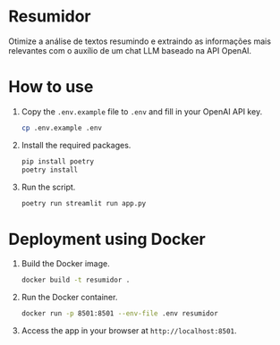 # Resumidor
Otimize a análise de textos resumindo e extraindo as informações mais relevantes com o auxílio de um chat LLM baseado na API OpenAI.

# How to use
1. Copy the `.env.example` file to `.env` and fill in your OpenAI API key.
    ```bash
    cp .env.example .env
    ```

2. Install the required packages.
    ```bash
    pip install poetry
    poetry install
    ```
   
3. Run the script.
    ```bash
    poetry run streamlit run app.py
    ```
   
# Deployment using Docker

1. Build the Docker image.
    ```bash
    docker build -t resumidor .
    ```
   
2. Run the Docker container.
    ```bash
    docker run -p 8501:8501 --env-file .env resumidor
    ```
   
3. Access the app in your browser at `http://localhost:8501`.